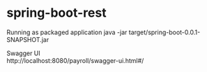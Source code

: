 # spring-boot-rest

Running as packaged application
java -jar target/spring-boot-0.0.1-SNAPSHOT.jar

Swagger UI  
http://localhost:8080/payroll/swagger-ui.html#/

